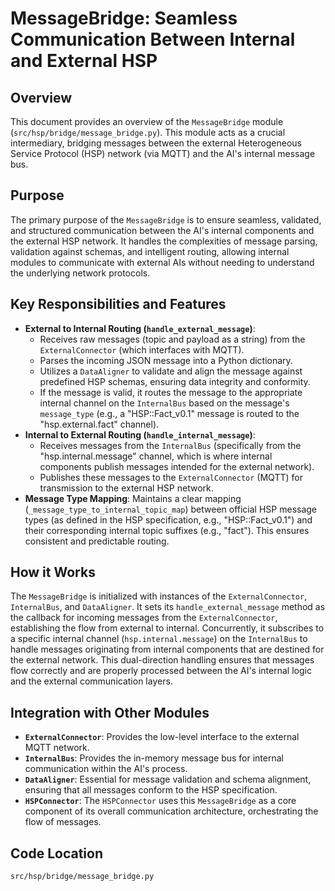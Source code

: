 # MessageBridge: Seamless Communication Between Internal and External HSP

## Overview

This document provides an overview of the `MessageBridge` module (`src/hsp/bridge/message_bridge.py`). This module acts as a crucial intermediary, bridging messages between the external Heterogeneous Service Protocol (HSP) network (via MQTT) and the AI's internal message bus.

## Purpose

The primary purpose of the `MessageBridge` is to ensure seamless, validated, and structured communication between the AI's internal components and the external HSP network. It handles the complexities of message parsing, validation against schemas, and intelligent routing, allowing internal modules to communicate with external AIs without needing to understand the underlying network protocols.

## Key Responsibilities and Features

*   **External to Internal Routing (`handle_external_message`)**:
    *   Receives raw messages (topic and payload as a string) from the `ExternalConnector` (which interfaces with MQTT).
    *   Parses the incoming JSON message into a Python dictionary.
    *   Utilizes a `DataAligner` to validate and align the message against predefined HSP schemas, ensuring data integrity and conformity.
    *   If the message is valid, it routes the message to the appropriate internal channel on the `InternalBus` based on the message's `message_type` (e.g., a "HSP::Fact_v0.1" message is routed to the "hsp.external.fact" channel).
*   **Internal to External Routing (`handle_internal_message`)**:
    *   Receives messages from the `InternalBus` (specifically from the "hsp.internal.message" channel, which is where internal components publish messages intended for the external network).
    *   Publishes these messages to the `ExternalConnector` (MQTT) for transmission to the external HSP network.
*   **Message Type Mapping**: Maintains a clear mapping (`_message_type_to_internal_topic_map`) between official HSP message types (as defined in the HSP specification, e.g., "HSP::Fact_v0.1") and their corresponding internal topic suffixes (e.g., "fact"). This ensures consistent and predictable routing.

## How it Works

The `MessageBridge` is initialized with instances of the `ExternalConnector`, `InternalBus`, and `DataAligner`. It sets its `handle_external_message` method as the callback for incoming messages from the `ExternalConnector`, establishing the flow from external to internal. Concurrently, it subscribes to a specific internal channel (`hsp.internal.message`) on the `InternalBus` to handle messages originating from internal components that are destined for the external network. This dual-direction handling ensures that messages flow correctly and are properly processed between the AI's internal logic and the external communication layers.

## Integration with Other Modules

*   **`ExternalConnector`**: Provides the low-level interface to the external MQTT network.
*   **`InternalBus`**: Provides the in-memory message bus for internal communication within the AI's process.
*   **`DataAligner`**: Essential for message validation and schema alignment, ensuring that all messages conform to the HSP specification.
*   **`HSPConnector`**: The `HSPConnector` uses this `MessageBridge` as a core component of its overall communication architecture, orchestrating the flow of messages.

## Code Location

`src/hsp/bridge/message_bridge.py`
